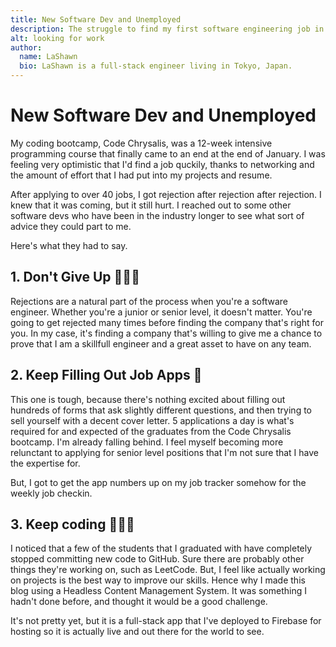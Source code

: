 ```yaml
---
title: New Software Dev and Unemployed
description: The struggle to find my first software engineering job in Tokyo
alt: looking for work
author:
  name: LaShawn
  bio: LaShawn is a full-stack engineer living in Tokyo, Japan.
---
```


# New Software Dev and Unemployed
My coding bootcamp, Code Chrysalis, was a 12-week intensive programming course that finally came to an end at the end of January. I was feeling very optimistic that I'd find a job quckily, thanks to networking and the amount of effort that I had put into my projects and resume.

After applying to over 40 jobs, I got rejection after rejection after rejection. I knew that it was coming, but it still hurt. I reached out to some other software devs who have been in the industry longer to see what sort of advice they could part to me.

Here's what they had to say.

## 1. Don't Give Up  🙇🏾‍♀️

Rejections are a natural part of the process when you're a software engineer. Whether you're a junior or senior level, it doesn't matter. You're going to get rejected many times before finding the company that's right for you. In my case, it's finding a company that's willing to give me a chance to prove that I am a skillfull engineer and a great asset to have on any team.

## 2. Keep Filling Out Job Apps 📄

This one is tough, because there's nothing excited about filling out hundreds of forms that ask slightly different questions, and then trying to sell yourself with a decent cover letter. 5 applications a day is what's required for and expected of the graduates from the Code Chrysalis bootcamp. I'm already falling behind. I feel myself becoming more relunctant to applying for senior level positions that I'm not sure that I have the expertise for.

But, I got to get the app numbers up on my job tracker somehow for the weekly job checkin.

## 3. Keep coding 👩🏾‍💻

I noticed that a few of the students that I graduated with have completely stopped committing new code to GitHub. Sure there are probably other things they're working on, such as LeetCode. But, I feel like actually working on projects is the best way to improve our skills. Hence why I made this blog using a Headless Content Management System. It was something I hadn't done before, and thought it would be a good challenge. 

It's not pretty yet, but it is a full-stack app that I've deployed to Firebase for hosting so it is actually live and out there for the world to see.